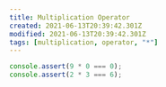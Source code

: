 ```yaml
---
title: Multiplication Operator
created: 2021-06-13T20:39:42.301Z
modified: 2021-06-13T20:39:42.301Z
tags: [multiplication, operator, "*"]
---
```


```js
console.assert(9 * 0 === 0);
console.assert(2 * 3 === 6);
```
